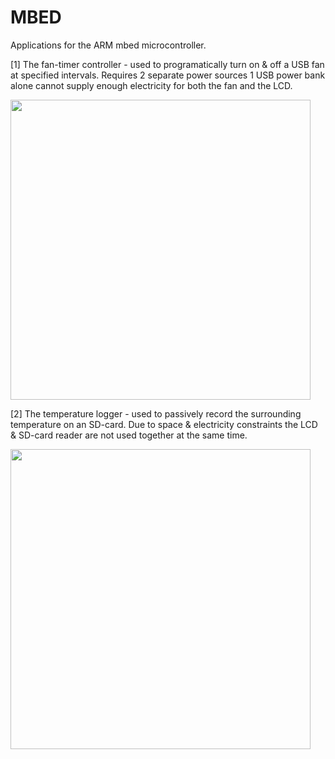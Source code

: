 # MBED
Applications for the ARM mbed microcontroller. 

[1] The fan-timer controller - used to programatically turn on & off a USB fan at specified intervals. 
Requires 2 separate power sources 1 USB power bank alone cannot supply enough electricity for both the fan and the LCD. 

<img src="https://cloud.githubusercontent.com/assets/13679090/9113132/6bd3a4d2-3c85-11e5-9efb-913e35022997.jpg" width="480px">


[2] The temperature logger - used to passively record the surrounding temperature on an SD-card. 
Due to space & electricity constraints the LCD & SD-card reader are not used together at the same time. 

<img src="https://cloud.githubusercontent.com/assets/13679090/9113139/6f3798b8-3c85-11e5-9a35-5118701616c9.jpg" width="480px">
